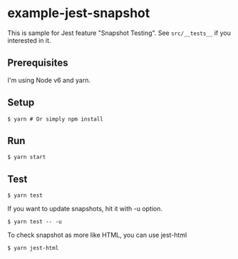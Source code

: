 # example-jest-snapshot

This is sample for Jest feature "Snapshot Testing". See `src/__tests__` if you interested in it.

## Prerequisites

I'm using Node v6 and yarn.

## Setup

```$xslt
$ yarn # Or simply npm install
```

## Run

```$xslt
$ yarn start
```

## Test

```$xslt
$ yarn test
```

If you want to update snapshots, hit it with -u option.

```$xslt
$ yarn test -- -u
```

To check snapshot as more like HTML, you can use jest-html

```$xslt
$ yarn jest-html
```
